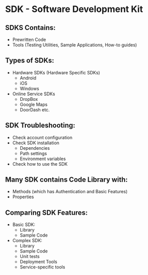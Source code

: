 # SDK - Software Development Kit

## SDKS Contains:
- Prewritten Code
- Tools (Testing Utilities, Sample Applications, How-to guides)

## Types of SDKs:
- Hardware SDKs (Hardware Specific SDKs)
    - Android
    - iOS
    - Windows
- Online Service SDKs
    - DropBox
    - Google Maps
    - DoorDash etc.

## SDK Troubleshooting:
- Check account configuration
- Check SDK installation
    - Dependencies
    - Path settings
    - Environment variables
- Check how to use the SDK

## Many SDK contains Code Library with:
- Methods (which has Authentication and Basic Features)
- Properties

## Comparing SDK Features:
- Basic SDK:
    - Library
    - Sample Code
- Complex SDK:
    - Library
    - Sample Code
    - Unit tests
    - Deployment Tools
    - Service-specific tools
